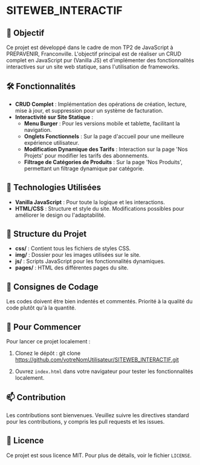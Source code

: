 # SITEWEB_INTERACTIF

## 🎯 Objectif
Ce projet est développé dans le cadre de mon TP2 de JavaScript à PREPAVENIR, Franconville. L'objectif principal est de réaliser un CRUD complet en JavaScript pur (Vanilla JS) et d'implémenter des fonctionnalités interactives sur un site web statique, sans l'utilisation de frameworks.

## 🛠 Fonctionnalités

- **CRUD Complet** : Implémentation des opérations de création, lecture, mise à jour, et suppression pour un système de facturation.
- **Interactivité sur Site Statique** :
  - **Menu Burger** : Pour les versions mobile et tablette, facilitant la navigation.
  - **Onglets Fonctionnels** : Sur la page d'accueil pour une meilleure expérience utilisateur.
  - **Modification Dynamique des Tarifs** : Interaction sur la page 'Nos Projets' pour modifier les tarifs des abonnements.
  - **Filtrage de Catégories de Produits** : Sur la page 'Nos Produits', permettant un filtrage dynamique par catégorie.
  
## 🚀 Technologies Utilisées

- **Vanilla JavaScript** : Pour toute la logique et les interactions.
- **HTML/CSS** : Structure et style du site. Modifications possibles pour améliorer le design ou l'adaptabilité.

## 📂 Structure du Projet

- **css/** : Contient tous les fichiers de styles CSS.
- **img/** : Dossier pour les images utilisées sur le site.
- **js/** : Scripts JavaScript pour les fonctionnalités dynamiques.
- **pages/** : HTML des différentes pages du site.

## 📌 Consignes de Codage

Les codes doivent être bien indentés et commentés. Priorité à la qualité du code plutôt qu'à la quantité.

## 📖 Pour Commencer

Pour lancer ce projet localement :
1. Clonez le dépôt :
git clone https://github.com/votreNomUtilisateur/SITEWEB_INTERACTIF.git

2. Ouvrez `index.html` dans votre navigateur pour tester les fonctionnalités localement.

## 📫 Contribution

Les contributions sont bienvenues. Veuillez suivre les directives standard pour les contributions, y compris les pull requests et les issues.

## 📄 Licence

Ce projet est sous licence MIT. Pour plus de détails, voir le fichier `LICENSE`.
